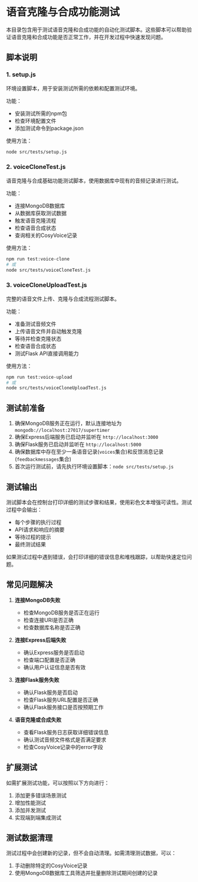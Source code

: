 # 语音克隆与合成功能测试

本目录包含用于测试语音克隆和合成功能的自动化测试脚本。这些脚本可以帮助验证语音克隆和合成功能是否正常工作，并在开发过程中快速发现问题。

## 脚本说明

### 1. setup.js

环境设置脚本，用于安装测试所需的依赖和配置测试环境。

功能：
- 安装测试所需的npm包
- 检查环境配置文件
- 添加测试命令到package.json

使用方法：
```bash
node src/tests/setup.js
```

### 2. voiceCloneTest.js

语音克隆与合成基础功能测试脚本，使用数据库中现有的音频记录进行测试。

功能：
- 连接MongoDB数据库
- 从数据库获取测试数据
- 触发语音克隆流程
- 检查语音合成状态
- 查询相关的CosyVoice记录

使用方法：
```bash
npm run test:voice-clone
# 或
node src/tests/voiceCloneTest.js
```

### 3. voiceCloneUploadTest.js

完整的语音文件上传、克隆与合成流程测试脚本。

功能：
- 准备测试音频文件
- 上传语音文件并自动触发克隆
- 等待并检查克隆状态
- 检查语音合成状态
- 测试Flask API直接调用能力

使用方法：
```bash
npm run test:voice-upload
# 或
node src/tests/voiceCloneUploadTest.js
```

## 测试前准备

1. 确保MongoDB服务正在运行，默认连接地址为 `mongodb://localhost:27017/supertimer`
2. 确保Express后端服务已启动并监听在 `http://localhost:3000`
3. 确保Flask服务已启动并监听在 `http://localhost:5000`
4. 确保数据库中存在至少一条语音记录(`voices`集合)和反馈消息记录(`feedbackmessages`集合)
5. 首次运行测试前，请先执行环境设置脚本：`node src/tests/setup.js`

## 测试输出

测试脚本会在控制台打印详细的测试步骤和结果，使用彩色文本增强可读性。测试过程中会输出：

- 每个步骤的执行过程
- API请求和响应的摘要
- 等待过程的提示
- 最终测试结果

如果测试过程中遇到错误，会打印详细的错误信息和堆栈跟踪，以帮助快速定位问题。

## 常见问题解决

1. **连接MongoDB失败**
   - 检查MongoDB服务是否正在运行
   - 检查连接URI是否正确
   - 检查数据库名称是否正确

2. **连接Express后端失败**
   - 确认Express服务是否启动
   - 检查端口配置是否正确
   - 确认用户认证信息是否有效

3. **连接Flask服务失败**
   - 确认Flask服务是否启动
   - 检查Flask服务URL配置是否正确
   - 确认Flask服务接口是否按预期工作

4. **语音克隆或合成失败**
   - 查看Flask服务日志获取详细错误信息
   - 确认测试音频文件格式是否满足要求
   - 检查CosyVoice记录中的error字段

## 扩展测试

如需扩展测试功能，可以按照以下方向进行：

1. 添加更多错误场景测试
2. 增加性能测试
3. 添加并发测试
4. 实现端到端集成测试

## 测试数据清理

测试过程中会创建新的记录，但不会自动清理。如需清理测试数据，可以：

1. 手动删除特定的CosyVoice记录
2. 使用MongoDB数据库工具筛选并批量删除测试期间创建的记录 